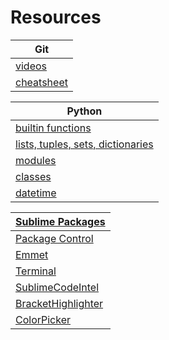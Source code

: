 # Resources

|Git|
|-|
|[videos](https://git-scm.com/videos)|
|[cheatsheet](https://education.github.com/git-cheat-sheet-education.pdf)|


|Python|
|-|
|[builtin functions](https://docs.python.org/3/library/functions.html)|
|[lists, tuples, sets, dictionaries](https://docs.python.org/3.6/tutorial/datastructures.html)|
|[modules](https://docs.python.org/3.6/tutorial/modules.html)|
|[classes](https://docs.python.org/3.6/tutorial/classes.html)|
|[datetime](https://docs.python.org/3/library/datetime.html)|


|[Sublime Packages](https://packagecontrol.io/)|
|-|
|[Package Control](https://packagecontrol.io/installation)|
|[Emmet](https://packagecontrol.io/packages/Emmet)|
|[Terminal](https://packagecontrol.io/packages/Terminal)|
|[SublimeCodeIntel](https://packagecontrol.io/packages/SublimeCodeIntel)|
|[BracketHighlighter](https://packagecontrol.io/packages/BracketHighlighter)|
|[ColorPicker](https://packagecontrol.io/packages/ColorPicker)|
